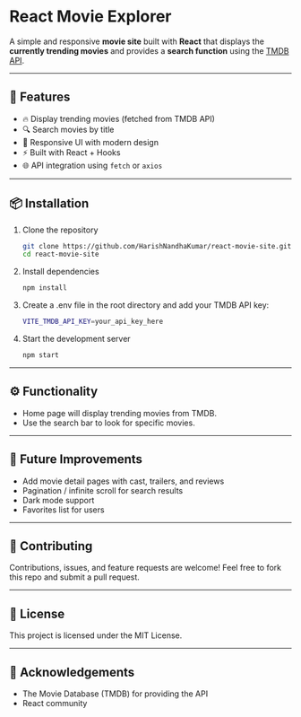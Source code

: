 # React Movie Explorer

A simple and responsive **movie site** built with **React** that displays the **currently trending movies** and provides a **search function** using the [TMDB API](https://www.themoviedb.org/documentation/api).

---

## 🚀 Features
- 🔥 Display trending movies (fetched from TMDB API)
- 🔍 Search movies by title
- 🎨 Responsive UI with modern design
- ⚡ Built with React + Hooks
- 🌐 API integration using `fetch` or `axios`

---

## 📦 Installation

1. Clone the repository
   ```bash
   git clone https://github.com/HarishNandhaKumar/react-movie-site.git
   cd react-movie-site
   ```

2. Install dependencies
   ```bash
   npm install
   ```

3. Create a .env file in the root directory and add your TMDB API key:
    ```bash
    VITE_TMDB_API_KEY=your_api_key_here
    ```

4. Start the development server
   ```bash
   npm start
   ```

---

## ⚙️ Functionality
- Home page will display trending movies from TMDB.
- Use the search bar to look for specific movies.

---

## 🌟 Future Improvements
- Add movie detail pages with cast, trailers, and reviews
- Pagination / infinite scroll for search results
- Dark mode support
- Favorites list for users

---

## 🤝 Contributing
Contributions, issues, and feature requests are welcome!
Feel free to fork this repo and submit a pull request.

---

## 📜 License
This project is licensed under the MIT License.

--- 

## 🙌 Acknowledgements
- The Movie Database (TMDB) for providing the API
- React community
